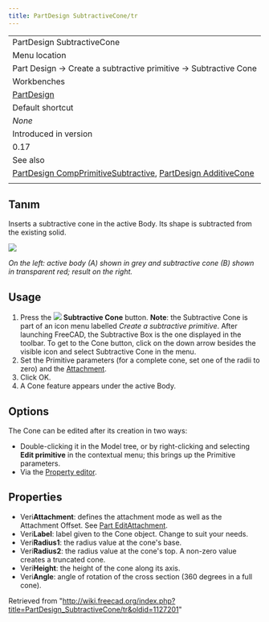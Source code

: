 ```yaml
---
title: PartDesign SubtractiveCone/tr
---
```

|  |
| --- |
| PartDesign SubtractiveCone |
| Menu location |
| Part Design → Create a subtractive primitive → Subtractive Cone |
| Workbenches |
| [PartDesign](/PartDesign_Workbench "PartDesign Workbench") |
| Default shortcut |
| *None* |
| Introduced in version |
| 0.17 |
| See also |
| [PartDesign CompPrimitiveSubtractive](/PartDesign_CompPrimitiveSubtractive "PartDesign CompPrimitiveSubtractive"), [PartDesign AdditiveCone](/PartDesign_AdditiveCone "PartDesign AdditiveCone") |
|  |

## Tanım

Inserts a subtractive cone in the active Body. Its shape is subtracted from the existing solid.

![](/images/PartDesign_SubtractiveCone_example.png)

*On the left: active body (A) shown in grey and subtractive cone (B) shown in transparent red; result on the right.*

## Usage

1. Press the ![](/images/PartDesign_SubtractiveCone.svg) **Subtractive Cone** button. **Note**: the Subtractive Cone is part of an icon menu labelled *Create a subtractive primitive*. After launching FreeCAD, the Subtractive Box is the one displayed in the toolbar. To get to the Cone button, click on the down arrow besides the visible icon and select Subtractive Cone in the menu.
2. Set the Primitive parameters (for a complete cone, set one of the radii to zero) and the [Attachment](/Part_EditAttachment "Part EditAttachment").
3. Click OK.
4. A Cone feature appears under the active Body.

## Options

The Cone can be edited after its creation in two ways:

* Double-clicking it in the Model tree, or by right-clicking and selecting **Edit primitive** in the contextual menu; this brings up the Primitive parameters.
* Via the [Property editor](/Property_editor "Property editor").

## Properties

* Veri**Attachment**: defines the attachment mode as well as the Attachment Offset. See [Part EditAttachment](/Part_EditAttachment "Part EditAttachment").
* Veri**Label**: label given to the Cone object. Change to suit your needs.
* Veri**Radius1**: the radius value at the cone's base.
* Veri**Radius2**: the radius value at the cone's top. A non-zero value creates a truncated cone.
* Veri**Height**: the height of the cone along its axis.
* Veri**Angle**: angle of rotation of the cross section (360 degrees in a full cone).

Retrieved from "<http://wiki.freecad.org/index.php?title=PartDesign_SubtractiveCone/tr&oldid=1127201>"